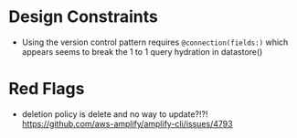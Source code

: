 # Design Constraints
- Using the version control pattern requires `@connection(fields:)` which appears seems to break the 1 to 1 query hydration in datastore()

# Red Flags
- deletion policy is delete and no way to update?!?! https://github.com/aws-amplify/amplify-cli/issues/4793